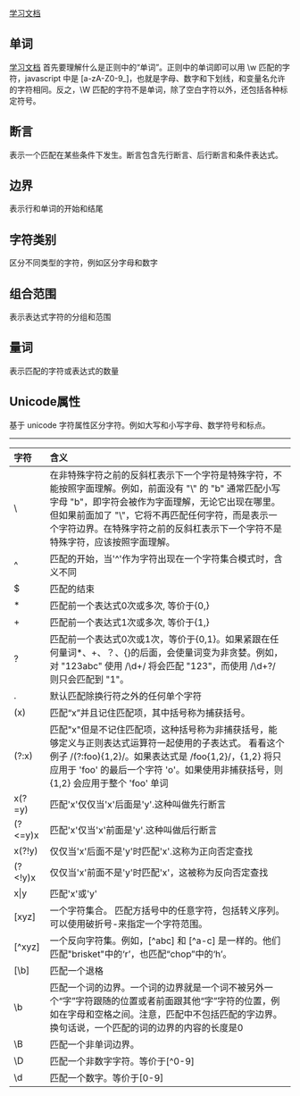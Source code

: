 [学习文档](https://developer.mozilla.org/zh-CN/docs/Web/JavaScript/Guide/Regular_Expression22s)



## 单词

[学习文档](https://segmentfault.com/q/1010000004081457?_ea=506637)
首先要理解什么是正则中的“单词”。正则中的单词即可以用 \w 匹配的字符，javascript 中是 [a-zA-Z0-9_]，也就是字母、数字和下划线，和变量名允许的字符相同。反之，\W 匹配的字符不是单词，除了空白字符以外，还包括各种标定符号。

## 断言 
表示一个匹配在某些条件下发生。断言包含先行断言、后行断言和条件表达式。


## 边界
表示行和单词的开始和结尾

## 字符类别
区分不同类型的字符，例如区分字母和数字

## 组合范围
表示表达式字符的分组和范围

## 量词
表示匹配的字符或表达式的数量

## Unicode属性
基于 unicode 字符属性区分字符。例如大写和小写字母、数学符号和标点。

---

  字符 | 含义 | 
  :-------| :--- | 
  \ | 在非特殊字符之前的反斜杠表示下一个字符是特殊字符，不能按照字面理解。例如，前面没有 "\\" 的 "b" 通常匹配小写字母 "b"，即字符会被作为字面理解，无论它出现在哪里。但如果前面加了 "\\"，它将不再匹配任何字符，而是表示一个字符边界。在特殊字符之前的反斜杠表示下一个字符不是特殊字符，应该按照字面理解。 |  
  ^ | 匹配的开始，当'^'作为字符出现在一个字符集合模式时，含义不同|
  $ | 匹配的结束 |
  * | 匹配前一个表达式0次或多次, 等价于{0,}|
  + | 匹配前一个表达式1次或多次, 等价于{1,} |
  ? | 匹配前一个表达式0次或1次，等价于{0,1}。如果紧跟在任何量词*、+、？、{}的后面，会使量词变为非贪婪。例如，对 "123abc" 使用 /\d+/ 将会匹配 "123"，而使用 /\d+?/ 则只会匹配到 "1"。|
  . | 默认匹配除换行符之外的任何单个字符 |
 (x)| 匹配“x”并且记住匹配项，其中括号称为捕获括号。 |
 (?:x) | 匹配"x"但是不记住匹配项，这种括号称为非捕获括号，能够定义与正则表达式运算符一起使用的子表达式。 看看这个例子 /(?:foo){1,2}/。如果表达式是 /foo{1,2}/，{1,2} 将只应用于 'foo' 的最后一个字符 'o'。如果使用非捕获括号，则 {1,2} 会应用于整个 'foo' 单词 |
 x(?=y) | 匹配'x'仅仅当'x'后面是'y'.这种叫做先行断言 |
(?<=y)x | 匹配'x'仅当'x'前面是'y'.这种叫做后行断言 |
 x(?!y) | 仅仅当'x'后面不是'y'时匹配'x'.这称为正向否定查找 |
(?<!y)x | 仅仅当'x'前面不是'y'时匹配'x'，这被称为反向否定查找 |
 x\|y | 匹配'x'或'y' |
 [xyz] | 一个字符集合。 匹配方括号中的任意字符，包括转义序列。可以使用破折号-来指定一个字符范围。 |
 [^xyz] | 一个反向字符集。例如，[^abc] 和 [^a-c] 是一样的。他们匹配"brisket"中的‘r’，也匹配“chop”中的‘h’。|
 [\b] | 匹配一个退格 |
 \b | 匹配一个词的边界。一个词的边界就是一个词不被另外一个“字”字符跟随的位置或者前面跟其他“字”字符的位置，例如在字母和空格之间。注意，匹配中不包括匹配的字边界。换句话说，一个匹配的词的边界的内容的长度是0 |
 \B | 匹配一个非单词边界。
 \D | 匹配一个非数字字符。等价于[^0-9]
 \d | 匹配一个数字。等价于[0-9]



